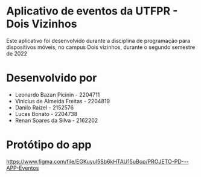 # Aplicativo de eventos da UTFPR - Dois Vizinhos
Este aplicativo foi desenvolvido durante a disciplina de programação para dispositivos móveis,
no campus Dois vizinhos, durante o segundo semestre de 2022

# Desenvolvido por
  - Leonardo Bazan Picinin - 2204711
  - Vinicius de Almeida Freitas - 2204819
  - Danilo Raizel - 2152576
  - Lucas Bonato - 2204738
  - Renan Soares da Silva - 2162202

# Protótipo do app
https://www.figma.com/file/EGKuyul5Sb6kHTAU15uBop/PROJETO-PD---APP-Eventos